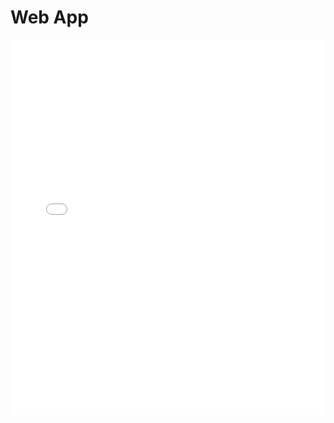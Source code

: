 # Web App

<iframe src="./../webApp/risk.html" width="100%" height="600px" style="border:none;">
</iframe>
